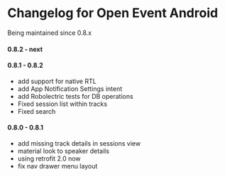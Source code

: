 # Changelog for Open Event Android
Being maintained since 0.8.x 

#### 0.8.2 - next

#### 0.8.1 - 0.8.2
 - add support for native RTL
 - add App Notification Settings intent
 - add Robolectric tests for DB operations
 - Fixed session list within tracks
 - Fixed search


#### 0.8.0 - 0.8.1
 - add missing track details in sessions view
 - material look to speaker details
 - using retrofit 2.0 now
 - fix nav drawer menu layout
